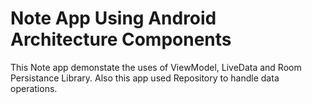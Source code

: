 # Note App Using Android Architecture Components

This Note app demonstate the uses of ViewModel, LiveData and Room Persistance Library.
Also this app used Repository to handle data operations.
